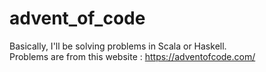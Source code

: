 # advent_of_code

Basically, I'll be solving problems in Scala or Haskell.
<br/>
Problems are from this website : https://adventofcode.com/
